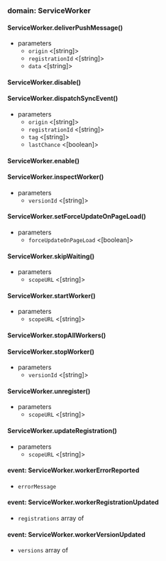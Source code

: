 
### domain: ServiceWorker

#### ServiceWorker.deliverPushMessage()
- parameters
  - `origin` <[string]> 
  - `registrationId` <[string]> 
  - `data` <[string]> 

#### ServiceWorker.disable()

#### ServiceWorker.dispatchSyncEvent()
- parameters
  - `origin` <[string]> 
  - `registrationId` <[string]> 
  - `tag` <[string]> 
  - `lastChance` <[boolean]> 

#### ServiceWorker.enable()

#### ServiceWorker.inspectWorker()
- parameters
  - `versionId` <[string]> 

#### ServiceWorker.setForceUpdateOnPageLoad()
- parameters
  - `forceUpdateOnPageLoad` <[boolean]> 

#### ServiceWorker.skipWaiting()
- parameters
  - `scopeURL` <[string]> 

#### ServiceWorker.startWorker()
- parameters
  - `scopeURL` <[string]> 

#### ServiceWorker.stopAllWorkers()

#### ServiceWorker.stopWorker()
- parameters
  - `versionId` <[string]> 

#### ServiceWorker.unregister()
- parameters
  - `scopeURL` <[string]> 

#### ServiceWorker.updateRegistration()
- parameters
  - `scopeURL` <[string]> 

#### event: ServiceWorker.workerErrorReported
- `errorMessage` <ServiceWorkerErrorMessage> 

#### event: ServiceWorker.workerRegistrationUpdated
- `registrations` array of <ServiceWorkerRegistration> 

#### event: ServiceWorker.workerVersionUpdated
- `versions` array of <ServiceWorkerVersion> 